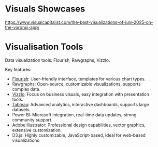 # Visuals Showcases 

https://www.visualcapitalist.com/the-best-visualizations-of-july-2025-on-the-voronoi-app/

# Visualisation Tools

Data visualization tools: Flourish, Rawgraphs, Vizzlo.

Key features:
- [Flourish](https://flourish.studio/): User-friendly interface, templates for various chart types.
- [Rawgraphs](https://www.rawgraphs.io/gallery): Open-source, customizable visualizations, supports complex data.
- [Vizzlo](https://vizzlo.com/): Focus on business visuals, easy integration with presentation tools.
- [Tableau](https://www.tableau.com/): Advanced analytics, interactive dashboards, supports large datasets.
- Power BI: Microsoft integration, real-time data updates, strong community support.
- Adobe Illustrator: Professional design capabilities, vector graphics, extensive customization.
- D3.js: Highly customizable, JavaScript-based, ideal for web-based visualizations.